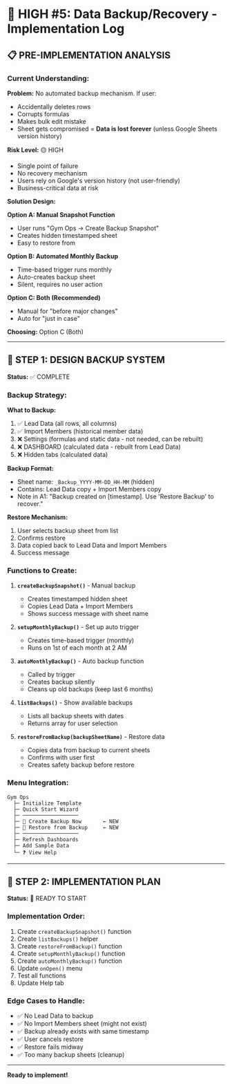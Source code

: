 # 🔧 HIGH #5: Data Backup/Recovery - Implementation Log

## 📋 PRE-IMPLEMENTATION ANALYSIS

### **Current Understanding:**

**Problem:**
No automated backup mechanism. If user:
- Accidentally deletes rows
- Corrupts formulas
- Makes bulk edit mistake
- Sheet gets compromised
= **Data is lost forever** (unless Google Sheets version history)

**Risk Level:** 🟡 HIGH
- Single point of failure
- No recovery mechanism
- Users rely on Google's version history (not user-friendly)
- Business-critical data at risk

**Solution Design:**

**Option A: Manual Snapshot Function**
- User runs "Gym Ops → Create Backup Snapshot"
- Creates hidden timestamped sheet
- Easy to restore from

**Option B: Automated Monthly Backup**
- Time-based trigger runs monthly
- Auto-creates backup sheet
- Silent, requires no user action

**Option C: Both (Recommended)**
- Manual for "before major changes"
- Auto for "just in case"

**Choosing:** Option C (Both)

---

## 🎯 STEP 1: DESIGN BACKUP SYSTEM

**Status:** ✅ COMPLETE

### **Backup Strategy:**

**What to Backup:**
1. ✅ Lead Data (all rows, all columns)
2. ✅ Import Members (historical member data)
3. ❌ Settings (formulas and static data - not needed, can be rebuilt)
4. ❌ DASHBOARD (calculated data - rebuilt from Lead Data)
5. ❌ Hidden tabs (calculated data)

**Backup Format:**
- Sheet name: `_Backup_YYYY-MM-DD_HH-MM` (hidden)
- Contains: Lead Data copy + Import Members copy
- Note in A1: "Backup created on [timestamp]. Use 'Restore Backup' to recover."

**Restore Mechanism:**
1. User selects backup sheet from list
2. Confirms restore
3. Data copied back to Lead Data and Import Members
4. Success message

### **Functions to Create:**

1. **`createBackupSnapshot()`** - Manual backup
   - Creates timestamped hidden sheet
   - Copies Lead Data + Import Members
   - Shows success message with sheet name

2. **`setupMonthlyBackup()`** - Set up auto trigger
   - Creates time-based trigger (monthly)
   - Runs on 1st of each month at 2 AM

3. **`autoMonthlyBackup()`** - Auto backup function
   - Called by trigger
   - Creates backup silently
   - Cleans up old backups (keep last 6 months)

4. **`listBackups()`** - Show available backups
   - Lists all backup sheets with dates
   - Returns array for user selection

5. **`restoreFromBackup(backupSheetName)`** - Restore data
   - Copies data from backup to current sheets
   - Confirms with user first
   - Creates safety backup before restore

### **Menu Integration:**

```
Gym Ops
  ├─ Initialize Template
  ├─ Quick Start Wizard
  ├─ ──────────────────
  ├─ 💾 Create Backup Now       ← NEW
  ├─ 🔄 Restore from Backup     ← NEW
  ├─ ──────────────────
  ├─ Refresh Dashboards
  ├─ Add Sample Data
  └─ ❓ View Help
```

---

## 🔨 STEP 2: IMPLEMENTATION PLAN

**Status:** 🔄 READY TO START

### **Implementation Order:**

1. Create `createBackupSnapshot()` function
2. Create `listBackups()` helper
3. Create `restoreFromBackup()` function
4. Create `setupMonthlyBackup()` function
5. Create `autoMonthlyBackup()` function
6. Update `onOpen()` menu
7. Test all functions
8. Update Help tab

### **Edge Cases to Handle:**

- ✅ No Lead Data to backup
- ✅ No Import Members sheet (might not exist)
- ✅ Backup already exists with same timestamp
- ✅ User cancels restore
- ✅ Restore fails midway
- ✅ Too many backup sheets (cleanup)

---

**Ready to implement!**

